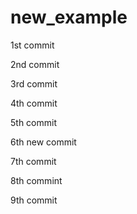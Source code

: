 # new_example

1st commit

2nd commit

3rd commit

4th commit

5th commit

6th new commit

7th commit

8th commint

9th commit
